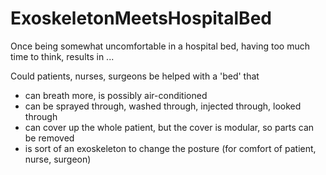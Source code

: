 # ExoskeletonMeetsHospitalBed
Once being somewhat uncomfortable in a hospital bed, having too much time to think, results in ...

Could patients, nurses, surgeons be helped with a 'bed' that
- can breath more, is possibly air-conditioned
- can be sprayed through, washed through, injected through, looked through
- can cover up the whole patient, but the cover is modular, so parts can be removed
- is sort of an exoskeleton to change the posture (for comfort of patient, nurse, surgeon)
